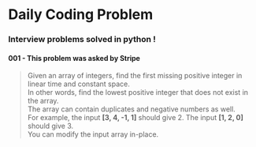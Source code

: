 # Daily Coding Problem
### Interview problems solved in python !

#### 001 - This problem was asked by Stripe
>Given an array of integers, find the first missing positive integer in linear time and constant space.  
>In other words, find the lowest positive integer that does not exist in the array.  
>The array can contain duplicates and negative numbers as well.  
>For example, the input __[3, 4, -1, 1]__ should give 2. The input __[1, 2, 0]__ should give 3.  
>You can modify the input array in-place.
